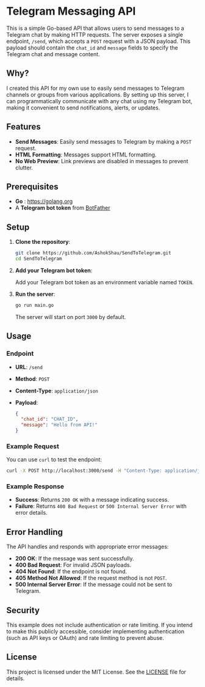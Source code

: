 # Telegram Messaging API

This is a simple Go-based API that allows users to send messages to a Telegram chat by making HTTP requests. The server exposes a single endpoint, `/send`, which accepts a `POST` request with a JSON payload. This payload should contain the `chat_id` and `message` fields to specify the Telegram chat and message content.


## Why?
I created this API for my own use to easily send messages to Telegram channels or groups from various applications. By setting up this server, I can programmatically communicate with any chat using my Telegram bot, making it convenient to send notifications, alerts, or updates.

## Features

- **Send Messages**: Easily send messages to Telegram by making a `POST` request.
- **HTML Formatting**: Messages support HTML formatting.
- **No Web Preview**: Link previews are disabled in messages to prevent clutter.

## Prerequisites

- **Go** : https://golang.org
- A **Telegram bot token** from [BotFather](https://core.telegram.org/bots#botfather)

## Setup

1. **Clone the repository**:

   ```bash
   git clone https://github.com/AshokShau/SendToTelegram.git
   cd SendToTelegram
   ```

2. **Add your Telegram bot token**:

    Add your Telegram bot token as an environment variable named `TOKEN`.

3. **Run the server**:

   ```bash
   go run main.go
   ```

   The server will start on port `3000` by default.

## Usage

### Endpoint

- **URL**: `/send`
- **Method**: `POST`
- **Content-Type**: `application/json`
- **Payload**:

  ```json
  {
    "chat_id": "CHAT_ID",
    "message": "Hello from API!"
  }
  ```

### Example Request

You can use `curl` to test the endpoint:

```bash
curl -X POST http://localhost:3000/send -H "Content-Type: application/json" -d '{"chat_id": "CHAT_ID", "message": "Hello from API!"}'
```

### Example Response

- **Success**: Returns `200 OK` with a message indicating success.
- **Failure**: Returns `400 Bad Request` or `500 Internal Server Error` with error details.

## Error Handling

The API handles and responds with appropriate error messages:
- **200 OK**: If the message was sent successfully.
- **400 Bad Request**: For invalid JSON payloads.
- **404 Not Found**: If the endpoint is not found.
- **405 Method Not Allowed**: If the request method is not `POST`.
- **500 Internal Server Error**: If the message could not be sent to Telegram.

## Security

This example does not include authentication or rate limiting. If you intend to make this publicly accessible, consider implementing authentication (such as API keys or OAuth) and rate limiting to prevent abuse.

## License

This project is licensed under the MIT License. See the [LICENSE](LICENSE) file for details.

